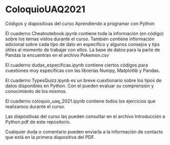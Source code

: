 # ColoquioUAQ2021
Códigos y diapositivas del curso Aprendiendo a programar con Python


El cuaderno Cheatnotebook.ipynb contiene toda la información (en código) sobre los temas vistos durante el curso. También contiene información adicional sobre cada tipo de dato en específico y algunos consejos y tips útiles al momento de trabajar con ellos.
La base de datos para la parte de Pandas la encuentran en el archivo Pokemon.csv

El cuaderno dudas_especificas.ipynb contiene ciertos códigos para cuestiones muy especificas con las librerías Numpy, Matplotlib y Pandas.

El cuaderno TypesQuizz.ipynb es un breve cuestionario sobre los tipos de datos disponibles en Python. Con el pueden evaluar su comprensión y conocimiento de los mismos.

El cuaderno coloquio_uaq_2021.ipynb contiene todos los ejercicios que realizamos durante el curso.

Las diapositivas del curso las pueden consultar en el archivo Introducción a Python.pdf de este repositorio.

Cualquier duda o comentario pueden enviarla a la información de contacto que está en la primera diapositiva del PDF.
